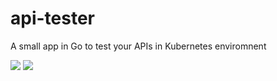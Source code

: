 # api-tester
A small app in Go to test your APIs in Kubernetes enviromnent 

[![](https://badgen.net/badge/color/1.21.3/00aed8?label=GoLang)]()
[![](https://badgen.net/badge/icon/docker?icon=docker&label)]()

